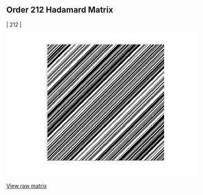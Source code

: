 ## Order 212 Hadamard Matrix

| 212 |

<img src="212.png" class="img-responsive" alt=""> 

[View raw matrix](order212.txt)
